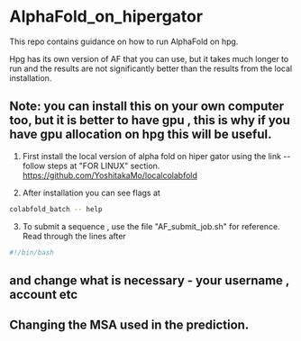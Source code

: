 # AlphaFold_on_hipergator 

This repo contains guidance on how to run AlphaFold on hpg. 

Hpg has its own version of AF that you can use, but it takes much longer to run and the results are not significantly better than the results from the local installation. <br>

Note: you can install this on your own computer too, but it is better to have gpu , this is why if you have gpu allocation on hpg this will be useful. 
----------

1. First install the local version of alpha fold on hiper gator using the link -- follow steps at "FOR LINUX" section. 
https://github.com/YoshitakaMo/localcolabfold


2. After installation you can see flags at

```bash
colabfold_batch -- help
```
3. To submit a sequence , use the file "AF_submit_job.sh" for reference. Read through the lines after 
```bash
#!/bin/bash
```
and change what is necessary - your username , account etc 
---------------------------
## Changing the MSA used in the prediction. 